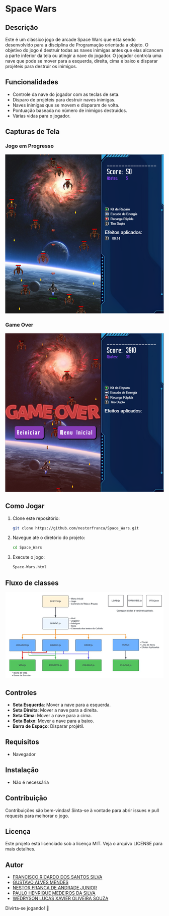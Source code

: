 # Space Wars

## Descrição
Este é um clássico jogo de arcade Space Wars que esta sendo desenvolvido para a disciplina de Programação orientada a objeto. O objetivo do jogo é destruir todas as naves inimigas antes que elas alcancem a parte inferior da tela ou atingir a nave do jogador. O jogador controla uma nave que pode se mover para a esquerda, direita, cima e baixo e disparar projéteis para destruir os inimigos.

## Funcionalidades
- Controle da nave do jogador com as teclas de seta.
- Disparo de projéteis para destruir naves inimigas.
- Naves inimigas que se movem e disparam de volta.
- Pontuação baseada no número de inimigos destruídos.
- Várias vidas para o jogador.

## Capturas de Tela
<!-- ### Tela Inicial do Jogo
<img alt="Tela Inicial" src="imgReadme/tela_inicial.png"> -->

### Jogo em Progresso
<img alt="Jogo em Progresso" src="imgReadme/game_play.png">

<!-- ### Jogo em Pausa
<img alt="Jogo em Pausa" src="imgReadme/tela_de_pause.png"> -->

### Game Over
<img alt="Jogo em Pausa" src="imgReadme/game_over.png">

## Como Jogar
1. Clone este repositório:
    ```sh
    git clone https://github.com/nestorfranca/Space_Wars.git
    ```
2. Navegue até o diretório do projeto:
    ```sh
    cd Space_Wars
    ```
3. Execute o jogo:
    ```sh
    Space-Wars.html
    ```
## Fluxo de classes
<img alt="Tela Inicial" src="imgReadme/fluxo.jpg">

## Controles
- **Seta Esquerda**: Mover a nave para a esquerda.
- **Seta Direita**: Mover a nave para a direita.
- **Seta Cima**: Mover a nave para a cima.
- **Seta Baixo**: Mover a nave para a baixo.
- **Barra de Espaço**: Disparar projétil.

## Requisitos
- Navegador

## Instalação
- Não é necessária

## Contribuição
Contribuições são bem-vindas! Sinta-se à vontade para abrir issues e pull requests para melhorar o jogo.

## Licença
Este projeto está licenciado sob a licença MIT. Veja o arquivo LICENSE para mais detalhes.

## Autor
- [FRANCISCO RICARDO DOS SANTOS SILVA](https://github.com/Ricardo-SS)
- [GUSTAVO ALVES MENDES](https://github.com/Gustavo-A-Mendes)
- [NESTOR FRANCA DE ANDRADE JUNIOR](https://github.com/nestorfranca)
- [PAULO HENRIQUE MEDEIROS DA SILVA](https://github.com/oluaphenrique)
- [WEDRYSON LUCAS XAVIER OLIVEIRA SOUZA](https://github.com/lucasxavier9)
<!-- - [Gustavo-A-Mendes](https://github.com/Gustavo-A-Mendes)
- [lucasxavier9](https://github.com/lucasxavier9)
- [nestorfranca](https://github.com/nestorfranca)
- [oluaphenrique](https://github.com/oluaphenrique)
- [Ricardo-SS](https://github.com/Ricardo-SS) -->




Divirta-se jogando! 🚀